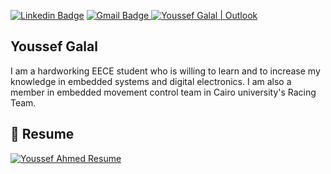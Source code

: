 [![Linkedin Badge](https://img.shields.io/badge/-youssefgalal-blue?style=flat-square&logo=Linkedin&logoColor=white&link=https://www.linkedin.com/in/youssefgalal/)](https://www.linkedin.com/in/youssefgalal/) [![Gmail Badge](https://img.shields.io/badge/-yousifg177@gmail.com-c14438?style=flat-square&logo=Gmail&logoColor=white&link=mailto:yousifg177@gmail.com)](mailto:yousifg177@gmail.com)<a href="mailto:youssefgalal99@outlook.com">
  <img src="https://img.shields.io/badge/-youssefgalal99@outlook.com-1ca0f1?style=flat&amp;logo=Microsoft-Outlook&amp;logoColor=white&amp;link=mailto:youssefgalal99@outlook.com" alt="Youssef Galal | Outlook" data-canonical-src="https://img.shields.io/badge/-youssefgalal99@outlook.com-1ca0f1?style=flat&amp;logo=Microsoft-Outlook&amp;logoColor=white&amp;link=mailto:youssefgalal99@outlook.com" style="max-width:100%;">
</a>

## Youssef Galal

I am a hardworking EECE student who is willing to learn and to increase my knowledge in embedded systems and digital electronics. 
I am also a member in embedded movement control team in Cairo university's Racing Team. 

## 📄 Resume

<a href="https://drive.google.com/file/d/1TWgzNEvBES61dYJGBw9aqxEIEpMi8n2M/view?usp=sharing" type="application/pdf" rel="nofollow">
   <img src="https://i.imgur.com/puWERvu.png" alt="Youssef Ahmed Resume" data-canonical-src="https://i.imgur.com/puWERvu.png" style="max-width:100%;">

</a>

